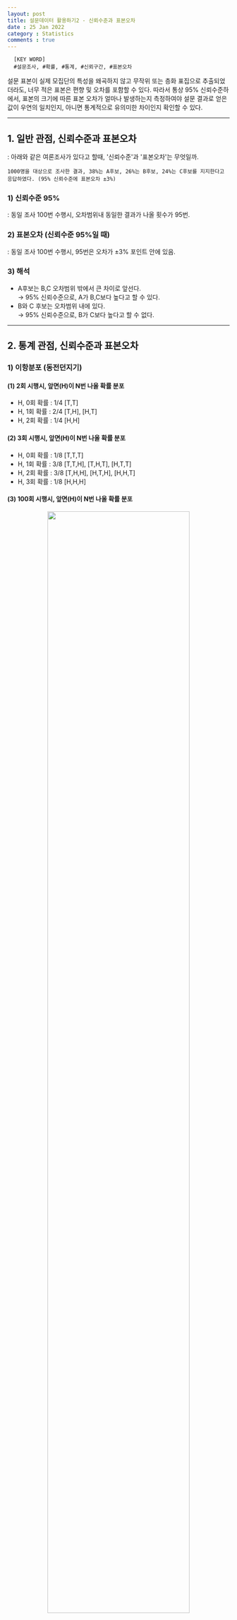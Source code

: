 ```yaml
---
layout: post
title: 설문데이터 활용하기2 - 신뢰수준과 표본오차
date : 25 Jan 2022
category : Statistics
comments : true
---
```


```
  [KEY WORD]
  #설문조사, #확률, #통계, #신뢰구간, #표본오차
```

 설문 표본이 실제 모집단의 특성을 왜곡하지 않고 무작위 또는 층화 표집으로 추출되었더라도, 너무 적은 표본은 편향 및 오차를 포함할 수 있다.
 따라서 통상 95% 신뢰수준하에서, 표본의 크기에 따른 표본 오차가 얼마나 발생하는지 측정하여야 설문 결과로 얻은 값이 우연의 일치인지, 아니면 통계적으로 유의미한 차이인지 확인할 수 있다.

------------------
## 1. 일반 관점, 신뢰수준과 표본오차
: 아래와 같은 여론조사가 있다고 할때, '신뢰수준'과 '표본오차'는 무엇일까.
```
1000명을 대상으로 조사한 결과, 38%는 A후보, 26%는 B후보, 24%는 C후보를 지지한다고 응답하였다. (95% 신뢰수준에 표본오차 ±3%)
```

### 1) 신뢰수준 95%
 : 동일 조사 100번 수행시, 오차범위내 동일한 결과가 나올 횟수가 95번.

### 2) 표본오차 (신뢰수준 95%일 때)
 : 동일 조사 100번 수행시, 95번은 오차가 ±3% 포인트 안에 있음.

### 3) 해석
 - A후보는 B,C 오차범위 밖에서 큰 차이로 앞선다.  
    → 95% 신뢰수준으로, A가 B,C보다 높다고 할 수 있다.
 - B와 C 후보는 오차범위 내에 있다.  
    → 95% 신뢰수준으로, B가 C보다 높다고 할 수 없다.


------------------

## 2. 통계 관점, 신뢰수준과 표본오차
### 1) 이항분포 (동전던지기)
#### (1) 2회 시행시, 앞면(H)이 N번 나올 확률 분포
  - H, 0회 확률 : 1/4 [T,T]
  - H, 1회 확률 : 2/4 [T,H], [H,T]
  - H, 2회 확률 : 1/4 [H,H]

#### (2) 3회 시행시, 앞면(H)이 N번 나올 확률 분포
  - H, 0회 확률 : 1/8 [T,T,T]
  - H, 1회 확률 : 3/8 [T,T,H], [T,H,T], [H,T,T]
  - H, 2회 확률 : 3/8 [T,H,H], [H,T,H], [H,H,T]
  - H, 3회 확률 : 1/8 [H,H,H]

#### (3) 100회 시행시, 앞면(H)이 N번 나올 확률 분포
<center>
<img src = '/assets/statistics/220126_confidence_error/confidence_error_1.png' width = '80%'>  
</center>

  - 100번 던질 때, 앞면이 49~51회 나올 확률 : 23.6% (7.8% + 8% + 7.8%)
  - 100번 던질 때, 앞면이 40~60회 나올 확률 : 95.4%
 무려 95%의 확률이 가운데 20회의 경우에 발생한다...!?!? 정규분포의 형태를 띄어감!
 <center>

 "이항분포의 정규근사"
 시행 횟수가 많을수록 그리고 확률이 1/2에 가까울 수록,
  이항분포는 정규분포에 가까워진다.
</center>

### 2) 정규분포
 : 앞서 동전던지기를 통해, 이항분포가 정규분포를 띄고 있음을 보았다. 따라서 정규분포의 특징을 정리하면 아래와 같다.
  - 평균이 가장 볼록하고, 평균에서 멀어질 수록 높이가 낮아지는 분포
  - 평균($\mu$) & 표준편차($\sigma$)에 따라 모양이 변함
 <center>
 <img src = '/assets/statistics/220126_confidence_error/confidence_error_2.png' width = '80%'>  
 </center>

### 3) "표준"정규분포
 : 위 정규분포는 평균과 표준편차에 따라서, 모두 모양이 제각각이다보니, 특정 확률(ex.95%)를 규정하려면 정규분포마다 서로 다른 표준편차값이 설정될 것이다.
 → 때문에 정규분포에서 평균을 빼고, 표준편차로 나눠 ($Z$ = $(X - \mu)\over\sigma$) 평균이 0이고, 표준편차가 1인 '표준'정규분포로 변환하여 규격화해보자.
  - 평균($\mu$) : 0
  - 표준편차($\sigma$) : 1

 <center>
 <img src = '/assets/statistics/220126_confidence_error/confidence_error_3.png' width = '60%'>  
 </center>



### 4) 신뢰구간(confidence_interval)
: 이렇게 '표준정규분포'를 얻었고, 우리는 대략 2표준편차, 정확히는 $\pm$1.96$\sigma$ 안에 전체 사례의 95%가 포함됨을 앞서 동전사례를 통해 알고 있습니다.
따라서 95% 신뢰구간이라하면 +1.96$\sigma$ ~ +1.96$\sigma$로 표현 하며, 오차범위 & 표본오차라고도 부릅니다.


### 5) 신뢰수준(confidence_level)
: 그렇다면 '신뢰수준'의 의미는 무엇일까.
  - 평균이 0, 표준편차가 1인 (표준)정규분포를 따르는 모집단이 있을 때,
  - 샘플(표본) 50개를 뽑고, 이 샘플의 평균과 표준편차를 계산하면,
  - 각 샘플의 신뢰구간 100개 가운데, 95개(95%)는 샘플의 신뢰구간안에 모집단의 평균(0)이 위치할 것이라는 것.(물론 정확히 95%는 아니겠지만 95%에 수렴)
  - 즉, 신뢰수준 95%는 100번 조사했을 때, 95번은 모집단의 값을 예측할 수 있지만, 5번 정도는 틀릴 수 있다는 뜻이 됩니다.


### 6) 샘플(표본)로 모집단 유추하기
: 앞서 신뢰수준을 이야기할 때, 우리는 모집단의 평균(모평균)이 0이라고 가정했기에, 표본 95개의 신뢰구간안에 모평균이 위치함을 알 수 있었습니다. 그러나 현실 및 여론조사에서 모집단의 평균을 알 수 없습니다. 이럴 때는 어떻게 신뢰수준 95%를 확인 할 수 있을까요.
샘플을 활용하여, 모집단의 평균을 추정할 수 있는지 확인해 봅시다.

#### (a) 모집단
  - 모집단 : [1,2,3]
  - 모평균($\mu$) : 2
  - 모분산($\sigma^2$) : $2\over3$ = ( $(1-2)^2 + (2-2)^2 + (3-2)^2)\over3$ )
  - 모표준편차($\sigma$) : $\sqrt{2\over3}$

#### (b) 표본
: 2개의 샘플을 추출(반복추출 허용)할 때 모든 경우의 수는 아래 테이블과 같음.

|표집|표본 평균|오차(표본평균 - 모평균)|오차 제곱|
|:-:|:-:|:-:|:-:|
|[1,1]| 1 | 1  | 1  |
|[1,2]| 1.5 | 0.5  | 0.25 |
|[1,3]| 2 | 0  | 0 |
|[2,1]| 1.5 | 0.5  | 0.25 |
|[2,2]| 2 | 0 | 0 |
|[2,3]| 2.5 | -0.5  | 0.25 |
|[3,1]| 2 | 0 | 0 |
|[3,2]|2.5 | -0.5  | 0.25 |
|[3,3]| 3 | -1 | 1 |
|평균| 2 | 0 | $1\over3$ |

  - 표본 평균의 평균($\bar{X}$) : 2
  - 표본 분산($S^2$) : $1\over3$
  - 표본 표준편차 -> 표준오차($S$) : $\sqrt{1\over3}$

#### (c) 표본평균과 모집단의 관계
 : 우리는 표본평균으로부터 위와 같은 통계치들을 얻을 때, 아래와 같은 사실을 확인 할 수 있습니다.

  - <strong>표본평균의 평균은 모평균과 같다. → [$\bar{x} = \mu$] </strong>
  - <strong>표본평균의 오차 제곱의 평균 즉 분산은, 모분산을 표본의 크기로 나눈값과 같다. → [$S^2$ = $\sigma^2\over n$] </strong>
  - <strong>표본평균의 표준편차(= 표준오차) → [$S$ = $\sqrt{\sigma^2\over n}$] </strong>

<center><strong>"이는 즉, 표본의 평균과 분산을 알면, 모집단의 평균과 분산도 알 수 있다는 이야기!"</strong></center>

#### (d) 모분산을 모른다면?

  - 특정 관측치가 나타날 확률을 p라고 할 때,
  - 기댓값($E(X)$) = 관측값 x 발생확률 = "n X p"라고 표현 할 수 있습니다.
  <br>
  - 그렇다면 다시 동전으로 돌아가 앞면에 1, 뒷면을 0에 값으로 부여 할때,
  - 각면의 발생 확률(p) = $1\over2$
  <br>
  - 따라서 기댓값은 아래와 같이 쓸 수 있고,
  - 기댓값($E(X)$) = $1\over2$ = 0 $\times$ $1\over2$ + 1 $\times$ $1\over2$
  <br>
  - 분산은 편차의 제곱에 평균이기에, 편차의 제곱값에, 각 편차의 발생확률을 곱해준것과 같습니다.
  - 분산($\sigma^2$) = $\left( 0 - \frac{1}{2} \right)^2 \times \frac{1}{2}$ + $\left( 1 - \frac{1}{2} \right)^2 \times \left(1 - \frac{1}{2}\right)$
  <br>
  - 위 식을 일반화 시키면 아래와 같습니다.
  - $\begin{matrix}
     \sigma^2 &=& (1-p)^2 \times p  + (0-p)^2 \times (1-p) \\
              &=& p(1-p)   
     \end{matrix}
     $
 <br>
  - 앞서 표본의 표준편차(표준오차)($S$)은 아래 공식과 같았습니다.
  - $S$ = $\sqrt{\sigma^2\over n}$
  - 위 표준오차의 분산($\sigma^2$)자리에, 위에서 찾은 `발생확률 p로 계산한 분산`을 대입하면 아래와 같습니다.
  - $S$ = $\sqrt{p(1-p)\over n}$
  <br>
  - 앞서 표준편




### Reference
[1] [오차범위(표본오차)란 무엇인가?](https://kuduz.tistory.com/1220)  
[2] [표준오차, 표본오차, 오차한계 개념 구분](https://m.blog.naver.com/PostView.naver?isHttpsRedirect=true&blogId=jieun0441&logNo=220908395420)  
[3] [Standard Normal Distribution, Standard Gaussian Distribution](http://www.ktword.co.kr/test/view/view.php?m_temp1=1995)  

